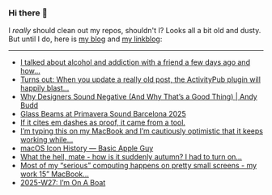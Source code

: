 ### Hi there 👋

I _really_ should clean out my repos, shouldn't I? Looks all a bit old and dusty. But until I do, here is [my blog](https://lostfocus.de/) and [my linkblog](https://dominikschwind.com/links):

--- 

<!-- POST-LIST:START -->
- [I talked about alcohol and addiction with a friend a few days ago and how…](https://lostfocus.de/2025/07/10/234901/)
- [Turns out: When you update a really old post, the ActivityPub plugin will happily blast…](https://lostfocus.de/2025/07/10/234895/)
- [Why Designers Sound Negative &lpar;And Why That’s a Good Thing&rpar; | Andy Budd](https://www.andybudd.com/archives/2025/07/why-designers-sound-negative-and-why-that-s-a-good-thing)
- [Glass Beams at Primavera Sound Barcelona 2025](https://www.youtube.com/watch?v=jWLt5ZnHho8)
- [If it cites em dashes as proof, it came from a tool.](https://www.scottsmitelli.com/articles/em-dash-tool/)
- [I’m typing this on my MacBook and I’m cautiously optimistic that it keeps working while…](https://lostfocus.de/2025/07/07/234885/)
- [macOS Icon History — Basic Apple Guy](https://basicappleguy.com/basicappleblog/macos-icon-history)
- [What the hell, mate - how is it suddenly autumn? I had to turn on…](https://lostfocus.de/2025/07/07/234880/)
- [Most of my “serious” computing happens on pretty small screens - my work 15” MacBook…](https://lostfocus.de/2025/07/06/234872/)
- [2025-W27: I’m On A Boat](https://lostfocus.de/2025/07/06/2025-w27-im-on-a-boat/)
<!-- POST-LIST:END -->

<!--
**lostfocus/lostfocus** is a ✨ _special_ ✨ repository because its `README.md` (this file) appears on your GitHub profile.

Here are some ideas to get you started:

- 🔭 I’m currently working on ...
- 🌱 I’m currently learning ...
- 👯 I’m looking to collaborate on ...
- 🤔 I’m looking for help with ...
- 💬 Ask me about ...
- 📫 How to reach me: ...
- 😄 Pronouns: ...
- ⚡ Fun fact: ...
-->
